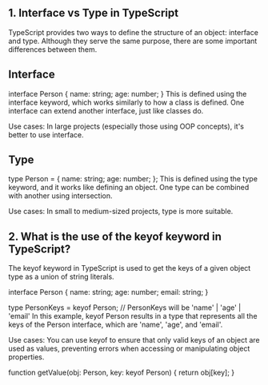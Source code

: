 ## 1. Interface vs Type in TypeScript
TypeScript provides two ways to define the structure of an object: interface and type. Although they serve the same purpose, there are some important differences between them.

## Interface
interface Person {
  name: string;
  age: number;
}
This is defined using the interface keyword, which works similarly to how a class is defined. One interface can extend another interface, just like classes do.

Use cases: In large projects (especially those using OOP concepts), it's better to use interface.

## Type
type Person = {
  name: string;
  age: number;
};
This is defined using the type keyword, and it works like defining an object. One type can be combined with another using intersection.

Use cases: In small to medium-sized projects, type is more suitable.

## 2. What is the use of the keyof keyword in TypeScript?
The keyof keyword in TypeScript is used to get the keys of a given object type as a union of string literals.

interface Person {
  name: string;
  age: number;
  email: string;
}

type PersonKeys = keyof Person;
// PersonKeys will be 'name' | 'age' | 'email'
In this example, keyof Person results in a type that represents all the keys of the Person interface, which are 'name', 'age', and 'email'.

Use cases:
You can use keyof to ensure that only valid keys of an object are used as values, preventing errors when accessing or manipulating object properties.

function getValue(obj: Person, key: keyof Person) {
  return obj[key]; 
}
